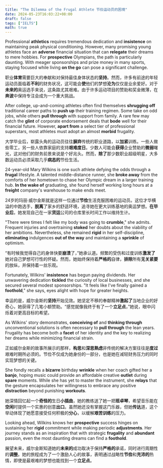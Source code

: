 ```yaml
---
title: "The Dilemma of the Frugal Athlete 节俭运动员的困境"
date: 2024-05-23T16:03:22+08:00
draft: false
tags: ["IELTS"]
math: true
---
```


Professional **athletics** requires tremendous dedication and **insistence** on maintaining peak physical conditioning. However, many promising young athletes face an **adverse** financial situation that can **relegate** their dreams to mere hobbies. For **prospective** Olympians, the path is particularly daunting. With meager sponsorships  and prize money in many sports, staying focused while living **on the go** can pose a significant challenge.

职业**体育**需要巨大的奉献和对保持最佳身体状态的**坚持**。然而，许多有前途的年轻运动员面临着**不利**的财务状况，这可能会**使**他们的梦想**沦为**仅仅是业余爱好。对于**未来的**奥运选手来说，这条路尤其艰难。由于许多运动项目的赞助和奖金微薄，在**奔波**中保持专注会成为一个重大挑战。

After college, up-and-coming athletes often find themselves **shrugging off** traditional career paths to **push up** their training regimen. Some take on odd jobs, while others **pull through** with support from family. A rare few may catch the **glint** of corporate endorsement deals that **bode** well for their financial future. However, **apart from** a select tier of professional superstars, most athletes must adopt an almost **morbid** frugality.

大学毕业后，崭露头角的运动员往往**摒弃**传统的职业道路，以**加紧**训练。一些人做些零工，另一些人依靠家庭的支持**艰难度日**。少数人可能会**获得**企业赞助的**微弱**曙光，这对他们的财务前景来说是个好兆头。然而，**除了**那少数职业超级明星，大多数运动员必须采取几乎**病态的**节俭生活。

24-year-old Mary Wilkins is one such athlete defying the odds through a **frugal** lifestyle. A talented middle-distance runner, she **broke away** from the comforts of her hometown to chase her Olympic dream in a larger training hub. **In the wake of** graduating, she found herself working long hours at a **freight** company's warehouse to make ends meet.

24岁的玛丽·威尔金斯就是这样一位通过**节俭**生活克服困难的运动员。这位才华横溢的中跑选手，**脱离**了家乡的舒适环境，追寻她在更大训练基地的奥运梦想。**在毕业后**，她发现自己在一家**货运**公司的仓库里长时间工作以维持生计。

"There were times I felt like my body was going to **crumble**," she admits. Frequent injuries and overtraining **stoked** her doubts about the viability of her ambitions. Nevertheless, she remained **rigid** in her self-discipline, **eliminating** indulgences **out of the way** and maintaining a **sprinkle** of optimism.

“有时候我觉得自己的身体快要**崩溃**了，”她承认道。频繁的受伤和过度训练**激发了**她对自己梦想可行性的怀疑。然而，她始终保持着**严格的**自律，**排除**所有**无关紧要**的放纵，并保持着一丝乐观。

Fortunately, Wilkins' **insistence** has begun paying dividends. Her unwavering dedication **tickled** the curiosity of local businesses, and she secured several modest sponsorships. "It feels like I've finally gained a **foothold**," she says, eyes alight with hope for greater heights.

幸运的是，威尔金斯的**坚持**开始见效。她坚定不移的奉献精神**激起了**当地企业的好奇心，她获得了几笔小额赞助。“感觉就像我终于有了一个**立足点**，”她说，眼中闪烁着对更高目标的希望。

As Wilkins' story demonstrates, **conceiving of** and **thinking through** unconventional solutions is often necessary to **pull through** the lean years. Frugality has become both a **facet** of her identity and the key to realizing her dreams while minimizing financial strain.

正如威尔金斯的故事所展示的那样，**构思**和**深思熟虑**非传统的解决方案往往是**度过**艰难时期所必须的。节俭不仅成为她身份的一部分，也是她在减轻财务压力的同时实现梦想的关键。

She fondly recalls a **bizarre** birthday **wrinkle** when her coach gifted her a **banjo**, hoping music could provide an affordable creative **outlet** during **spare** moments. While she has yet to master the instrument, she **relays** that the gesture encapsulates her willingness to embrace any positive **distraction** beyond punishing **workouts**.

她深情回忆起一个**奇怪的**生日**小插曲**，她的教练送了她一把**班卓琴**，希望音乐能在**空闲**时提供一个实惠的创意**出口**。虽然她还没有掌握这门乐器，但她**传达**道，这个举动体现了她愿意接受任何积极的**分心**，以缓解**艰苦训练**的压力。

Looking ahead, Wilkins knows her **prospective** success hinges on sustaining her **rigid** commitment while making periodic **adjustments**. Her journey stands as an inspiration that with strategic **frugality** and **abundant** passion, even the most daunting dreams can find a **foothold**.

展望未来，威尔金斯知道她的**未来的**成功取决于保持**严格的**承诺，同时进行周期性的**调整**。她的旅程成为了一个激励人心的故事，表明通过战略性**节俭**和**充沛的**热情，即使是最艰难的梦想也能找到一个**立足点**。
